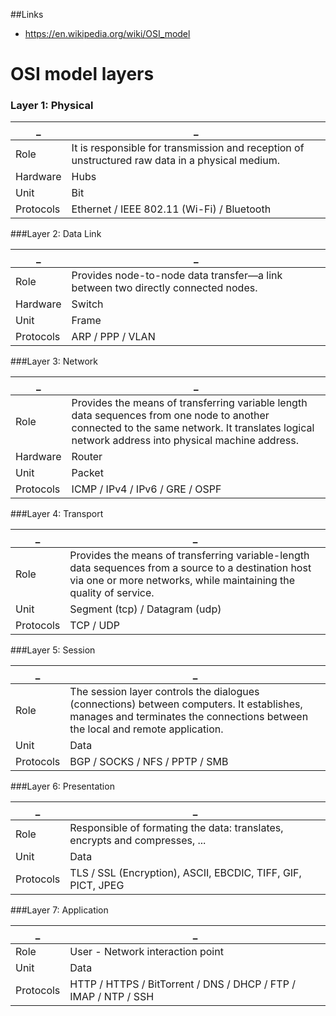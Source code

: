 ##Links
- https://en.wikipedia.org/wiki/OSI_model

# OSI model layers

### Layer 1: Physical

| _ | _ |
| --- | --- |
| Role | It is responsible for transmission and reception of unstructured raw data in a physical medium. |
| Hardware | Hubs |
| Unit | Bit |
| Protocols | Ethernet / IEEE 802.11 (Wi-Fi) / Bluetooth |


###Layer 2: Data Link

| _ | _ |
| --- | --- |
| Role | Provides node-to-node data transfer—a link between two directly connected nodes. |
| Hardware | Switch |
| Unit | Frame |
| Protocols | ARP / PPP / VLAN |


###Layer 3: Network

| _ | _ |
| --- | --- |
| Role | Provides the means of transferring variable length data sequences from one node to another connected to the same network. It translates logical network address into physical machine address. |
| Hardware | Router |
| Unit | Packet |
| Protocols | ICMP / IPv4 / IPv6 / GRE / OSPF |


###Layer 4: Transport

| _ | _ |
| --- | --- |
| Role | Provides the means of transferring variable-length data sequences from a source to a destination host via one or more networks, while maintaining the quality of service. |
| Unit | Segment (tcp) / Datagram (udp) |
| Protocols | TCP / UDP |


###Layer 5: Session

| _ | _ |
| --- | --- |
| Role | The session layer controls the dialogues (connections) between computers. It establishes, manages and terminates the connections between the local and remote application. |
| Unit | Data |
| Protocols | BGP / SOCKS / NFS / PPTP / SMB |


###Layer 6: Presentation

| _ | _ |
| --- | --- |
| Role | Responsible of formating the data: translates, encrypts and compresses, ... |
| Unit | Data |
| Protocols | TLS / SSL (Encryption), ASCII, EBCDIC, TIFF, GIF, PICT, JPEG |


###Layer 7: Application

| _ | _ |
| --- | --- |
| Role | User - Network interaction point |
| Unit | Data |
| Protocols | HTTP / HTTPS / BitTorrent / DNS / DHCP / FTP / IMAP / NTP / SSH |
